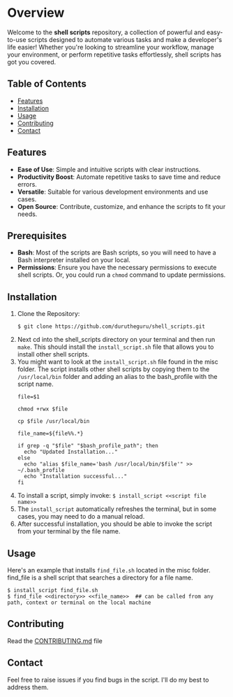 # Overview
Welcome to the **shell scripts** repository, a collection of powerful and easy-to-use scripts designed to automate various tasks and make a developer's life easier! Whether you're looking to streamline your workflow, manage your environment, or perform repetitive tasks effortlessly, shell scripts has got you covered.


## Table of Contents

- [Features](#features)
- [Installation](#installation)
- [Usage](#usage)
- [Contributing](#contributing)
- [Contact](#contact)


## Features
- **Ease of Use**: Simple and intuitive scripts with clear instructions.
- **Productivity Boost**: Automate repetitive tasks to save time and reduce errors.
- **Versatile**: Suitable for various development environments and use cases.
- **Open Source**: Contribute, customize, and enhance the scripts to fit your needs.



## Prerequisites

- **Bash**: Most of the scripts are Bash scripts, so you will need to have a Bash interpreter installed on your local. 
- **Permissions**: Ensure you have the necessary permissions to execute shell scripts. Or, you could run a `chmod` command to update permissions. 



## Installation

1. Clone the Repository:
   ```
   $ git clone https://github.com/durutheguru/shell_scripts.git
   ```   
2. Next cd into the shell_scripts directory on your terminal and then run `make`. This should install the `install_script.sh` file that allows you to install other shell scripts.    
3. You might want to look at the `install_script.sh` file found in the misc folder. The script installs other shell scripts by copying them to the `/usr/local/bin` folder and adding an alias to the bash_profile with the script name.   
   ```
   file=$1
   
   chmod +rwx $file
   
   cp $file /usr/local/bin
   
   file_name=${file%%.*}
   
   if grep -q "$file" "$bash_profile_path"; then
     echo "Updated Installation..."
   else
     echo "alias $file_name='bash /usr/local/bin/$file'" >> ~/.bash_profile
     echo "Installation successful..."
   fi
   ```   
4. To install a script, simply invoke: `$ install_script <<script file name>>`   
5. The `install_script` automatically refreshes the terminal, but in some cases, you may need to do a manual reload.
6. After successful installation, you should be able to invoke the script from your terminal by the file name.   


## Usage

Here's an example that installs `find_file.sh` located in the misc folder. find_file is a shell script that searches a directory for a file name.   
```
$ install_script find_file.sh
$ find_file <<directory>> <<file_name>>  ## can be called from any path, context or terminal on the local machine
```


## Contributing

Read the [CONTRIBUTING.md](https://github.com/durutheguru/shell_scripts/blob/main/CONTRIBUTING.md) file


## Contact

Feel free to raise issues if you find bugs in the script. I'll do my best to address them. 






